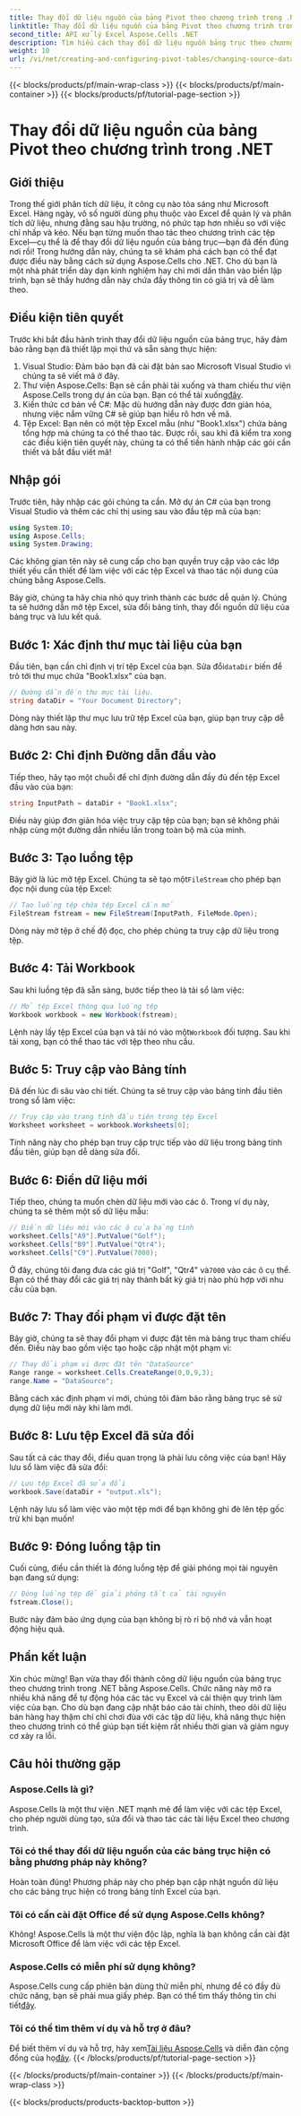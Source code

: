 ```yaml
---
title: Thay đổi dữ liệu nguồn của bảng Pivot theo chương trình trong .NET
linktitle: Thay đổi dữ liệu nguồn của bảng Pivot theo chương trình trong .NET
second_title: API xử lý Excel Aspose.Cells .NET
description: Tìm hiểu cách thay đổi dữ liệu nguồn bảng trục theo chương trình bằng Aspose.Cells cho .NET với hướng dẫn từng bước toàn diện của chúng tôi.
weight: 10
url: /vi/net/creating-and-configuring-pivot-tables/changing-source-data/
---
```


{{< blocks/products/pf/main-wrap-class >}}
{{< blocks/products/pf/main-container >}}
{{< blocks/products/pf/tutorial-page-section >}}

# Thay đổi dữ liệu nguồn của bảng Pivot theo chương trình trong .NET

## Giới thiệu
Trong thế giới phân tích dữ liệu, ít công cụ nào tỏa sáng như Microsoft Excel. Hàng ngày, vô số người dùng phụ thuộc vào Excel để quản lý và phân tích dữ liệu, nhưng đằng sau hậu trường, nó phức tạp hơn nhiều so với việc chỉ nhấp và kéo. Nếu bạn từng muốn thao tác theo chương trình các tệp Excel—cụ thể là để thay đổi dữ liệu nguồn của bảng trục—bạn đã đến đúng nơi rồi! Trong hướng dẫn này, chúng ta sẽ khám phá cách bạn có thể đạt được điều này bằng cách sử dụng Aspose.Cells cho .NET. Cho dù bạn là một nhà phát triển dày dạn kinh nghiệm hay chỉ mới dấn thân vào biển lập trình, bạn sẽ thấy hướng dẫn này chứa đầy thông tin có giá trị và dễ làm theo.
## Điều kiện tiên quyết
Trước khi bắt đầu hành trình thay đổi dữ liệu nguồn của bảng trục, hãy đảm bảo rằng bạn đã thiết lập mọi thứ và sẵn sàng thực hiện:
1. Visual Studio: Đảm bảo bạn đã cài đặt bản sao Microsoft Visual Studio vì chúng ta sẽ viết mã ở đây.
2. Thư viện Aspose.Cells: Bạn sẽ cần phải tải xuống và tham chiếu thư viện Aspose.Cells trong dự án của bạn. Bạn có thể tải xuống[đây](https://releases.aspose.com/cells/net/).
3. Kiến thức cơ bản về C#: Mặc dù hướng dẫn này được đơn giản hóa, nhưng việc nắm vững C# sẽ giúp bạn hiểu rõ hơn về mã.
4. Tệp Excel: Bạn nên có một tệp Excel mẫu (như "Book1.xlsx") chứa bảng tổng hợp mà chúng ta có thể thao tác.
Được rồi, sau khi đã kiểm tra xong các điều kiện tiên quyết này, chúng ta có thể tiến hành nhập các gói cần thiết và bắt đầu viết mã!
## Nhập gói
Trước tiên, hãy nhập các gói chúng ta cần. Mở dự án C# của bạn trong Visual Studio và thêm các chỉ thị using sau vào đầu tệp mã của bạn:
```csharp
using System.IO;
using Aspose.Cells;
using System.Drawing;
```
Các không gian tên này sẽ cung cấp cho bạn quyền truy cập vào các lớp thiết yếu cần thiết để làm việc với các tệp Excel và thao tác nội dung của chúng bằng Aspose.Cells.

Bây giờ, chúng ta hãy chia nhỏ quy trình thành các bước dễ quản lý. Chúng ta sẽ hướng dẫn mở tệp Excel, sửa đổi bảng tính, thay đổi nguồn dữ liệu của bảng trục và lưu kết quả.
## Bước 1: Xác định thư mục tài liệu của bạn
 Đầu tiên, bạn cần chỉ định vị trí tệp Excel của bạn. Sửa đổi`dataDir` biến để trỏ tới thư mục chứa "Book1.xlsx" của bạn.
```csharp
// Đường dẫn đến thư mục tài liệu.
string dataDir = "Your Document Directory";
```
Dòng này thiết lập thư mục lưu trữ tệp Excel của bạn, giúp bạn truy cập dễ dàng hơn sau này.
## Bước 2: Chỉ định Đường dẫn đầu vào
Tiếp theo, hãy tạo một chuỗi để chỉ định đường dẫn đầy đủ đến tệp Excel đầu vào của bạn:
```csharp
string InputPath = dataDir + "Book1.xlsx";
```
Điều này giúp đơn giản hóa việc truy cập tệp của bạn; bạn sẽ không phải nhập cùng một đường dẫn nhiều lần trong toàn bộ mã của mình.
## Bước 3: Tạo luồng tệp
 Bây giờ là lúc mở tệp Excel. Chúng ta sẽ tạo một`FileStream` cho phép bạn đọc nội dung của tệp Excel:
```csharp
// Tạo luồng tệp chứa tệp Excel cần mở
FileStream fstream = new FileStream(InputPath, FileMode.Open);
```
Dòng này mở tệp ở chế độ đọc, cho phép chúng ta truy cập dữ liệu trong tệp.
## Bước 4: Tải Workbook
Sau khi luồng tệp đã sẵn sàng, bước tiếp theo là tải sổ làm việc:
```csharp
// Mở tệp Excel thông qua luồng tệp
Workbook workbook = new Workbook(fstream);
```
 Lệnh này lấy tệp Excel của bạn và tải nó vào một`Workbook` đối tượng. Sau khi tải xong, bạn có thể thao tác với tệp theo nhu cầu.
## Bước 5: Truy cập vào Bảng tính
Đã đến lúc đi sâu vào chi tiết. Chúng ta sẽ truy cập vào bảng tính đầu tiên trong sổ làm việc:
```csharp
// Truy cập vào trang tính đầu tiên trong tệp Excel
Worksheet worksheet = workbook.Worksheets[0];
```
Tính năng này cho phép bạn truy cập trực tiếp vào dữ liệu trong bảng tính đầu tiên, giúp bạn dễ dàng sửa đổi.
## Bước 6: Điền dữ liệu mới
Tiếp theo, chúng ta muốn chèn dữ liệu mới vào các ô. Trong ví dụ này, chúng ta sẽ thêm một số dữ liệu mẫu:
```csharp
// Điền dữ liệu mới vào các ô của bảng tính
worksheet.Cells["A9"].PutValue("Golf");
worksheet.Cells["B9"].PutValue("Qtr4");
worksheet.Cells["C9"].PutValue(7000);
```
 Ở đây, chúng tôi đang đưa các giá trị "Golf", "Qtr4" và`7000` vào các ô cụ thể. Bạn có thể thay đổi các giá trị này thành bất kỳ giá trị nào phù hợp với nhu cầu của bạn.
## Bước 7: Thay đổi phạm vi được đặt tên
Bây giờ, chúng ta sẽ thay đổi phạm vi được đặt tên mà bảng trục tham chiếu đến. Điều này bao gồm việc tạo hoặc cập nhật một phạm vi:
```csharp
// Thay đổi phạm vi được đặt tên "DataSource"
Range range = worksheet.Cells.CreateRange(0,0,9,3);
range.Name = "DataSource";
```
Bằng cách xác định phạm vi mới, chúng tôi đảm bảo rằng bảng trục sẽ sử dụng dữ liệu mới này khi làm mới.
## Bước 8: Lưu tệp Excel đã sửa đổi
Sau tất cả các thay đổi, điều quan trọng là phải lưu công việc của bạn! Hãy lưu sổ làm việc đã sửa đổi:
```csharp
// Lưu tệp Excel đã sửa đổi
workbook.Save(dataDir + "output.xls");
```
Lệnh này lưu sổ làm việc vào một tệp mới để bạn không ghi đè lên tệp gốc trừ khi bạn muốn!
## Bước 9: Đóng luồng tập tin
Cuối cùng, điều cần thiết là đóng luồng tệp để giải phóng mọi tài nguyên bạn đang sử dụng:
```csharp
// Đóng luồng tệp để giải phóng tất cả tài nguyên
fstream.Close();
```
Bước này đảm bảo ứng dụng của bạn không bị rò rỉ bộ nhớ và vẫn hoạt động hiệu quả.
## Phần kết luận
Xin chúc mừng! Bạn vừa thay đổi thành công dữ liệu nguồn của bảng trục theo chương trình trong .NET bằng Aspose.Cells. Chức năng này mở ra nhiều khả năng để tự động hóa các tác vụ Excel và cải thiện quy trình làm việc của bạn. Cho dù bạn đang cập nhật báo cáo tài chính, theo dõi dữ liệu bán hàng hay thậm chí chỉ chơi đùa với các tập dữ liệu, khả năng thực hiện theo chương trình có thể giúp bạn tiết kiệm rất nhiều thời gian và giảm nguy cơ xảy ra lỗi.

## Câu hỏi thường gặp
### Aspose.Cells là gì?
Aspose.Cells là một thư viện .NET mạnh mẽ để làm việc với các tệp Excel, cho phép người dùng tạo, sửa đổi và thao tác các tài liệu Excel theo chương trình.
### Tôi có thể thay đổi dữ liệu nguồn của các bảng trục hiện có bằng phương pháp này không?
Hoàn toàn đúng! Phương pháp này cho phép bạn cập nhật nguồn dữ liệu cho các bảng trục hiện có trong bảng tính Excel của bạn.
### Tôi có cần cài đặt Office để sử dụng Aspose.Cells không?
Không! Aspose.Cells là một thư viện độc lập, nghĩa là bạn không cần cài đặt Microsoft Office để làm việc với các tệp Excel.
### Aspose.Cells có miễn phí sử dụng không?
Aspose.Cells cung cấp phiên bản dùng thử miễn phí, nhưng để có đầy đủ chức năng, bạn sẽ phải mua giấy phép. Bạn có thể tìm thấy thông tin chi tiết[đây](https://purchase.aspose.com/buy).
### Tôi có thể tìm thêm ví dụ và hỗ trợ ở đâu?
 Để biết thêm ví dụ và hỗ trợ, hãy xem[Tài liệu Aspose.Cells](https://reference.aspose.com/cells/net/) và diễn đàn cộng đồng của họ[đây](https://forum.aspose.com/c/cells/9).
{{< /blocks/products/pf/tutorial-page-section >}}

{{< /blocks/products/pf/main-container >}}
{{< /blocks/products/pf/main-wrap-class >}}

{{< blocks/products/products-backtop-button >}}
